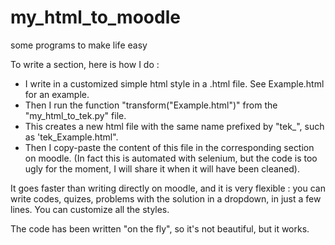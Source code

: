 # my_html_to_moodle
some programs to make life easy


To write a section, here is how I do :

<ul>
<li> I write in a customized simple html style in a .html file. See Example.html for an example.</li>

<li> Then I run the function "transform("Example.html")" from the "my_html_to_tek.py" file. </li>

<li> This creates a new html file with the same name prefixed by "tek_", such as 'tek_Example.html".</li>

<li> Then I copy-paste the content of this file in the corresponding section on moodle. (In fact this is automated with selenium, 
but the code is too ugly for the moment, I will share it when it will have been cleaned).</li>

</ul>

It goes faster than writing directly on moodle, and it is very flexible : you can write codes, 
quizes, problems with the solution in a dropdown, in just a few lines. You can customize all the styles.

The code has been written "on the fly", so it's not beautiful, but it works.


